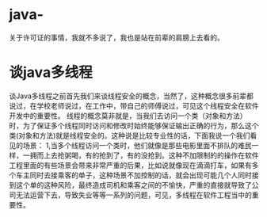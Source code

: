 # java-
关于许可证的事情，我就不多说了，我也是站在前辈的肩膀上去看的。

# 谈java多线程
  谈Java多线程之前首先我们来谈线程安全的概念，当然了，这种概念很多前辈都说过，在学校老师说过，在工作中，带自己的师傅说过，可见这个线程安全在软件开发中的重要性。
  线程的概念莫非就是，当我们去访问一个类（对象和方法）时，为了保证多个线程同时访问和修改时始终能够保证输出正确的行为，那么这个类(对象和方法)就是线程安全的。这种说是比较专业性的话，下面我说一个我们看见的场景：
  1,当多个线程访问一个类时，他们就像是那些电影里面不排队的难民一样，一拥而上去抢粥喝，有的抢到了，有的没抢到。这种不加限制的的操作在软件工程里面的有些场景会带来非常严重的后果，比如说就像现在滴滴打车，如果有多个车主同时去接乘客的单子，这种场景不加控制的话，就会出现可能几个人同时接到这个单的这种风险，最终造成司机和乘客之间的不愉快，严重的直接就导致了公司无法运营下去，导致失业等等一系列的问题，可见，多线程在软件工程当中的重要性。
